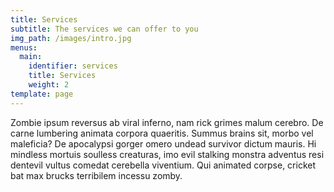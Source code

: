 ```yaml
---
title: Services
subtitle: The services we can offer to you
img_path: /images/intro.jpg
menus:
  main:
    identifier: services
    title: Services
    weight: 2
template: page
---
```

Zombie ipsum reversus ab viral inferno, nam rick grimes malum cerebro. De carne lumbering animata corpora quaeritis. Summus brains sit​​, morbo vel maleficia? De apocalypsi gorger omero undead survivor dictum mauris. Hi mindless mortuis soulless creaturas, imo evil stalking monstra adventus resi dentevil vultus comedat cerebella viventium. Qui animated corpse, cricket bat max brucks terribilem incessu zomby.
